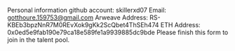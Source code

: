 Personal information
github account: skillerxd07
Email: gotthoure.159753@gmail.com
Arweave Address: RS-KBEb3bpzNnR7M0REvXok9gKk2ScQbet4ThSEh474
ETH Address: 0x0ed5e9fab190e79ca18e589fe1a9939885dc9bde
Please finish this form to join in the talent pool.
